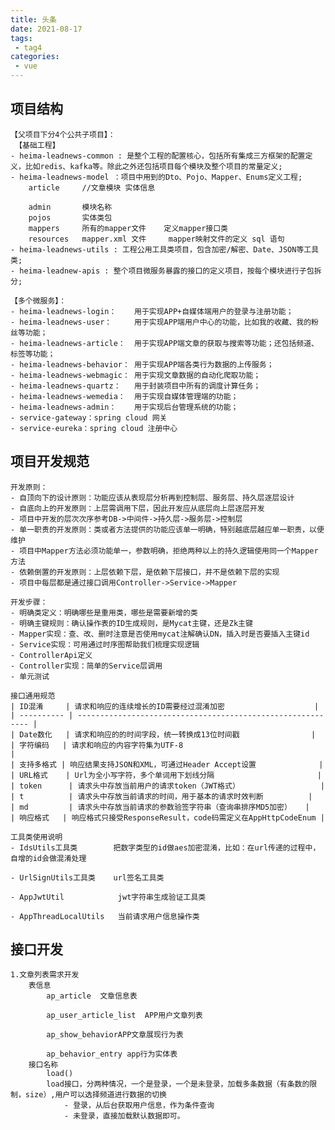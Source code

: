```yaml
---
title: 头条
date: 2021-08-17
tags:
 - tag4
categories: 
 - vue
---
```


## 项目结构

    【父项目下分4个公共子项目】：
     【基础工程】
    - heima-leadnews-common : 是整个工程的配置核心，包括所有集成三方框架的配置定义，比如redis、kafka等。除此之外还包括项目每个模块及整个项目的常量定义;
    - heima-leadnews-model ：项目中用到的Dto、Pojo、Mapper、Enums定义工程;
        article     //文章模块 实体信息

        admin       模块名称
        pojos       实体类包
        mappers     所有的mapper文件    定义mapper接口类
        resources   mapper.xml 文件     mapper映射文件的定义 sql 语句
    - heima-leadnews-utils : 工程公用工具类项目，包含加密/解密、Date、JSON等工具类;
    - heima-leadnew-apis : 整个项目微服务暴露的接口的定义项目，按每个模块进行子包拆分;

    【多个微服务】：
    - heima-leadnews-login：    用于实现APP+自媒体端用户的登录与注册功能；
    - heima-leadnews-user：     用于实现APP端用户中心的功能，比如我的收藏、我的粉丝等功能；
    - heima-leadnews-article：  用于实现APP端文章的获取与搜索等功能；还包括频道、标签等功能；
    - heima-leadnews-behavior： 用于实现APP端各类行为数据的上传服务；
    - heima-leadnews-webmagic： 用于实现文章数据的自动化爬取功能；
    - heima-leadnews-quartz：   用于封装项目中所有的调度计算任务；
    - heima-leadnews-wemedia：  用于实现自媒体管理端的功能；
    - heima-leadnews-admin：    用于实现后台管理系统的功能；
    - service-gateway：spring cloud 网关
    - service-eureka：spring cloud 注册中心


## 项目开发规范
    开发原则：
    - 自顶向下的设计原则：功能应该从表现层分析再到控制层、服务层、持久层逐层设计
    - 自底向上的开发原则：上层需调用下层，因此开发应从底层向上层逐层开发
    - 项目中开发的层次次序参考DB->中间件->持久层->服务层->控制层
    - 单一职责的开发原则：类或者方法提供的功能应该单一明确，特别越底层越应单一职责，以便维护
    - 项目中Mapper方法必须功能单一，参数明确，拒绝两种以上的持久逻辑使用同一个Mapper方法
    - 依赖倒置的开发原则：上层依赖下层，是依赖下层接口，并不是依赖下层的实现
    - 项目中每层都是通过接口调用Controller->Service->Mapper

    开发步骤：
    - 明确类定义：明确哪些是重用类，哪些是需要新增的类
    - 明确主键规则：确认操作表的ID生成规则，是Mycat主键，还是Zk主键
    - Mapper实现：查、改、删时注意是否使用mycat注解确认DN，插入时是否要插入主键id
    - Service实现：可用通过时序图帮助我们梳理实现逻辑
    - ControllerApi定义
    - Controller实现：简单的Service层调用
    - 单元测试

    接口通用规范
    | ID混淆     | 请求和响应的连续增长的ID需要经过混淆加密                    |
    | ---------- | ----------------------------------------------------------- |
    | Date数化   | 请求和响应的的时间字段，统一转换成13位时间戳                |
    | 字符编码   | 请求和响应的内容字符集为UTF-8                               |
    | 支持多格式 | 响应结果支持JSON和XML，可通过Header Accept设置              |
    | URL格式    | Url为全小写字符，多个单词用下划线分隔                       |
    | token      | 请求头中存放当前用户的请求token（JWT格式）                  |
    | t          | 请求头中存放当前请求的时间，用于基本的请求时效判断          |
    | md         | 请求头中存放当前请求的参数验签字符串（查询串排序MD5加密）   |
    | 响应格式   | 响应格式只接受ResponseResult，code码需定义在AppHttpCodeEnum |

    工具类使用说明
    - IdsUtils工具类        把数字类型的id做aes加密混淆，比如：在url传递的过程中，自增的id会做混淆处理

    - UrlSignUtils工具类    url签名工具类

    - AppJwtUtil            jwt字符串生成验证工具类

    - AppThreadLocalUtils   当前请求用户信息操作类



##  接口开发
    1.文章列表需求开发
        表信息
            ap_article  文章信息表

            ap_user_article_list  APP用户文章列表

            ap_show_behaviorAPP文章展现行为表

            ap_behavior_entry app行为实体表
        接口名称
            load()  
            load接口，分两种情况，一个是登录，一个是未登录，加载多条数据（有条数的限制，size）,用户可以选择频道进行数据的切换
                - 登录，从后台获取用户信息，作为条件查询
                - 未登录，直接加载默认数据即可。


